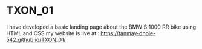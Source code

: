 # TXON_01
I have developed a basic landing page about the BMW S 1000 RR bike using HTML and CSS
my website is live at : https://tanmay-dhole-542.github.io/TXON_01/
